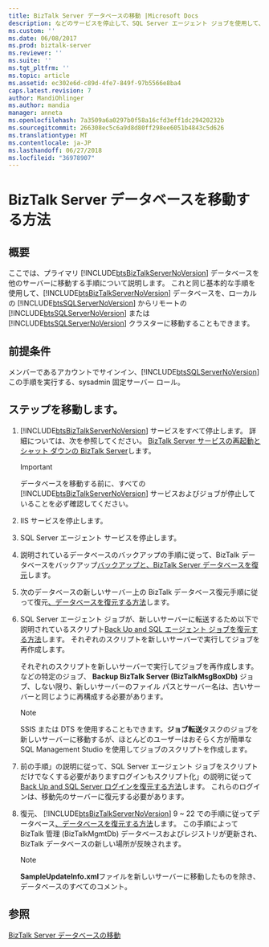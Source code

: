 ```yaml
---
title: BizTalk Server データベースの移動 |Microsoft Docs
description: などのサービスを停止して、SQL Server エージェント ジョブを使用して、新しいサーバーに BizTalk Server データベースを移行する手順
ms.custom: ''
ms.date: 06/08/2017
ms.prod: biztalk-server
ms.reviewer: ''
ms.suite: ''
ms.tgt_pltfrm: ''
ms.topic: article
ms.assetid: ec302e6d-c89d-4fe7-849f-97b5566e8ba4
caps.latest.revision: 7
author: MandiOhlinger
ms.author: mandia
manager: anneta
ms.openlocfilehash: 7a3509a6a0297b0f58a16cfd3eff1dc29420232b
ms.sourcegitcommit: 266308ec5c6a9d8d80ff298ee6051b4843c5d626
ms.translationtype: MT
ms.contentlocale: ja-JP
ms.lasthandoff: 06/27/2018
ms.locfileid: "36978907"
---
```

# <a name="how-to-move-the-biztalk-server-databases"></a>BizTalk Server データベースを移動する方法

## <a name="overview"></a>概要
ここでは、プライマリ [!INCLUDE[btsBizTalkServerNoVersion](../includes/btsbiztalkservernoversion-md.md)] データベースを他のサーバーに移動する手順について説明します。 これと同じ基本的な手順を使用して、[!INCLUDE[btsBizTalkServerNoVersion](../includes/btsbiztalkservernoversion-md.md)] データベースを、ローカルの [!INCLUDE[btsSQLServerNoVersion](../includes/btssqlservernoversion-md.md)] からリモートの [!INCLUDE[btsSQLServerNoVersion](../includes/btssqlservernoversion-md.md)] または [!INCLUDE[btsSQLServerNoVersion](../includes/btssqlservernoversion-md.md)] クラスターに移動することもできます。  

## <a name="prerequisites"></a>前提条件  
メンバーであるアカウントでサインイン、[!INCLUDE[btsSQLServerNoVersion](../includes/btssqlservernoversion-md.md)]この手順を実行する、sysadmin 固定サーバー ロール。  
  
## <a name="move-steps"></a>ステップを移動します。
  
1. [!INCLUDE[btsBizTalkServerNoVersion](../includes/btsbiztalkservernoversion-md.md)] サービスをすべて停止します。 詳細については、次を参照してください。 [BizTalk Server サービスの再起動とシャット ダウンの BizTalk Server](how-to-start-stop-pause-resume-or-restart-biztalk-server-services.md)します。
  
   > [!IMPORTANT]
   >  データベースを移動する前に、すべての [!INCLUDE[btsBizTalkServerNoVersion](../includes/btsbiztalkservernoversion-md.md)] サービスおよびジョブが停止していることを必ず確認してください。  
  
2. IIS サービスを停止します。  
  
3. SQL Server エージェント サービスを停止します。  
  
4. 説明されているデータベースのバックアップの手順に従って、BizTalk データベースをバックアップ[バックアップと、BizTalk Server データベースを復元](../core/backing-up-and-restoring-the-biztalk-server-databases.md)します。  
  
5. 次のデータベースの新しいサーバー上の BizTalk データベース復元手順に従って復元[、データベースを復元する方法](../core/how-to-restore-your-databases.md)します。  
  
6. SQL Server エージェント ジョブが、新しいサーバーに転送するため以下で説明されているスクリプト[Back Up and SQL エージェント ジョブを復元する方法](../core/how-to-back-up-and-restore-sql-agent-jobs.md)します。  それぞれのスクリプトを新しいサーバーで実行してジョブを再作成します。  
  
    それぞれのスクリプトを新しいサーバーで実行してジョブを再作成します。 などの特定のジョブ、 **Backup BizTalk Server (BizTalkMsgBoxDb)** ジョブ、しない限り、新しいサーバーのファイル パスとサーバー名は、古いサーバーと同じように再構成する必要があります。  
  
   > [!NOTE]
   >  SSIS または DTS を使用することもできます。**ジョブ転送**タスクのジョブを新しいサーバーに移動するが、ほとんどのユーザーはおそらく方が簡単な SQL Management Studio を使用してジョブのスクリプトを作成します。  
  
7. 前の手順」の説明に従って、SQL Server エージェント ジョブをスクリプトだけでなくする必要がありますログインもスクリプト化」の説明に従って[Back Up and SQL Server ログインを復元する方法](../core/how-to-back-up-and-restore-sql-server-logins.md)します。 これらのログインは、移動先のサーバーに復元する必要があります。  
  
8. 復元、 [!INCLUDE[btsBizTalkServerNoVersion](../includes/btsbiztalkservernoversion-md.md)] 9 ~ 22 での手順に従ってデータベース[、データベースを復元する方法](../core/how-to-restore-your-databases.md)します。 この手順によって BizTalk 管理 (BizTalkMgmtDb) データベースおよびレジストリが更新され、BizTalk データベースの新しい場所が反映されます。  
  
   > [!NOTE]
   >  **SampleUpdateInfo.xml**ファイルを新しいサーバーに移動したものを除き、データベースのすべてのコメント。  
  
## <a name="see-also"></a>参照  
 [BizTalk Server データベースの移動](../core/moving-biztalk-server-databases.md)